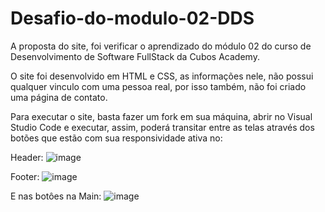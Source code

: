 # Desafio-do-modulo-02-DDS
A proposta do site, foi verificar o aprendizado do módulo 02 do curso de Desenvolvimento de Software FullStack da Cubos Academy.

O site foi desenvolvido em HTML e CSS, as informações nele, não possui qualquer vinculo com uma pessoa real, por isso também, não foi criado uma página de contato. 

Para executar o site, basta fazer um fork em sua máquina, abrir no Visual Studio Code e executar, assim, poderá transitar entre as telas através dos botões que estão com sua responsividade ativa no: 

Header: ![image](https://github.com/Gasa710/Desafio-do-modulo-02-DDS/assets/113395191/10f0eeab-adee-44a4-9065-e395992019e3)

Footer: ![image](https://github.com/Gasa710/Desafio-do-modulo-02-DDS/assets/113395191/c4c3bcdb-f363-449a-b3b2-44ebeddb9715)

E nas botôes na Main: ![image](https://github.com/Gasa710/Desafio-do-modulo-02-DDS/assets/113395191/4828d546-519a-40b9-aef7-170e70122897)




